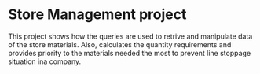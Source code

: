 # Store Management project
 This project shows how the queries are used to retrive and manipulate data of the store materials. Also, calculates the quantity requirements and provides priority to the materials needed the most to prevent line stoppage situation ina company.
